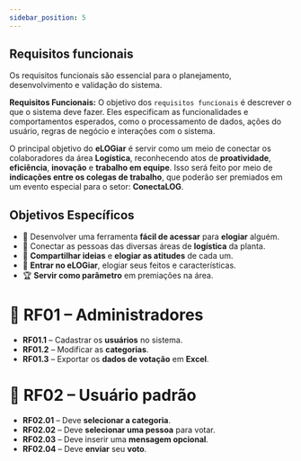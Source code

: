 ```yaml
---
sidebar_position: 5
---
```

## Requisitos funcionais 

Os requisitos funcionais são essencial para o planejamento, desenvolvimento e validação do sistema.

 **Requisitos Funcionais:** 
 O objetivo dos ````requisitos funcionais```` é descrever o que o sistema deve fazer. Eles especificam as funcionalidades e comportamentos esperados, como o processamento de dados, ações do usuário, regras de negócio e interações com o sistema. 
 

O principal objetivo do **eLOGiar** é servir como um meio de conectar os colaboradores da área **Logística**, reconhecendo atos de **proatividade**, **eficiência**, **inovação** e **trabalho em equipe**. Isso será feito por meio de **indicações entre os colegas de trabalho**, que poderão ser premiados em um evento especial para o setor: **ConectaLOG**.

## **Objetivos Específicos**

- 🌟 Desenvolver uma ferramenta **fácil de acessar** para **elogiar** alguém.
- 🤝 Conectar as pessoas das diversas áreas de **logística** da planta.
- 💬 **Compartilhar ideias** e **elogiar as atitudes** de cada um.
- 📝 **Entrar no eLOGiar**, elogiar seus feitos e características.
- 🏆 **Servir como parâmetro** em premiações na área.

# 🚀 **RF01 – Administradores**

- **RF01.1** – Cadastrar os **usuários** no sistema. 
- **RF01.2** – Modificar as **categorias**. 
- **RF01.3** – Exportar os **dados de votação** em **Excel**. 

# 🎯 **RF02 – Usuário padrão**

- **RF02.01** – Deve **selecionar a categoria**. 
- **RF02.02** – Deve **selecionar uma pessoa** para votar. 
- **RF02.03** – Deve inserir uma **mensagem opcional**. 
- **RF02.04** – Deve **enviar** seu **voto**. 

